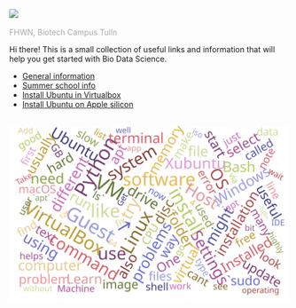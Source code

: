 <img src="https://tulln.fhwn.ac.at/assets/svg/fhwn-logo-tulln.svg">

<p style="color:darkgray;">FHWN, Biotech Campus Tulln</p>

Hi there! This is a small collection of useful links and information that will help you get started with Bio Data Science.

- [General information](general_info.md)
- [Summer school info](summer_school.md)
- [Install Ubuntu in Virtualbox](install_linux_in_virtualbox.md)
- [Install Ubuntu on Apple silicon](install_linux_on_apple_silicon.md)

<br>
<img src="wordcloud.svg" alt="Wordcloud" width="600">

